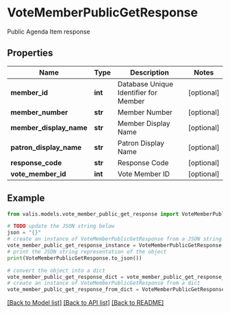 # VoteMemberPublicGetResponse

Public Agenda Item response

## Properties

Name | Type | Description | Notes
------------ | ------------- | ------------- | -------------
**member_id** | **int** | Database Unique Identifier for Member | [optional] 
**member_number** | **str** | Member Number | [optional] 
**member_display_name** | **str** | Member Display Name | [optional] 
**patron_display_name** | **str** | Patron Display Name | [optional] 
**response_code** | **str** | Response Code | [optional] 
**vote_member_id** | **int** | Vote Member ID | [optional] 

## Example

```python
from valis.models.vote_member_public_get_response import VoteMemberPublicGetResponse

# TODO update the JSON string below
json = "{}"
# create an instance of VoteMemberPublicGetResponse from a JSON string
vote_member_public_get_response_instance = VoteMemberPublicGetResponse.from_json(json)
# print the JSON string representation of the object
print(VoteMemberPublicGetResponse.to_json())

# convert the object into a dict
vote_member_public_get_response_dict = vote_member_public_get_response_instance.to_dict()
# create an instance of VoteMemberPublicGetResponse from a dict
vote_member_public_get_response_from_dict = VoteMemberPublicGetResponse.from_dict(vote_member_public_get_response_dict)
```
[[Back to Model list]](../README.md#documentation-for-models) [[Back to API list]](../README.md#documentation-for-api-endpoints) [[Back to README]](../README.md)



